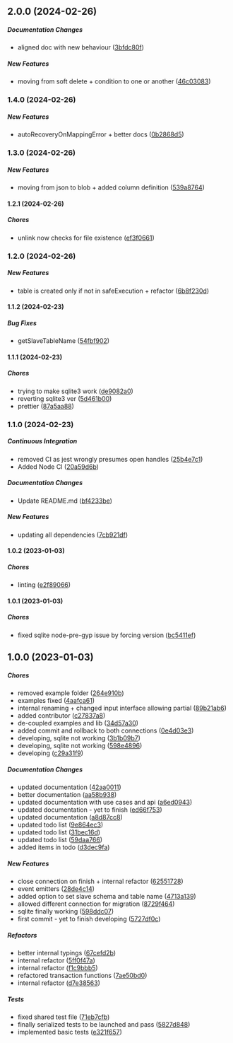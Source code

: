 ## 2.0.0 (2024-02-26)

##### Documentation Changes

*  aligned doc with new behaviour ([3bfdc80f](https://github.com/Cadienvan/soft-delete-migrator/commit/3bfdc80fbff7dc94baa42f44fea879b5820c539c))

##### New Features

*  moving from soft delete + condition to one or another ([46c03083](https://github.com/Cadienvan/soft-delete-migrator/commit/46c03083250eed46b0f8c14cd4d5d04c60a88e79))

### 1.4.0 (2024-02-26)

##### New Features

*  autoRecoveryOnMappingError + better docs ([0b2868d5](https://github.com/Cadienvan/soft-delete-migrator/commit/0b2868d5dfafd88558328c4fe2734b5a7302953d))

### 1.3.0 (2024-02-26)

##### New Features

*  moving from json to blob + added column definition ([539a8764](https://github.com/Cadienvan/soft-delete-migrator/commit/539a8764e46a193b4e94ad7d8e0dabc4db4857cb))

#### 1.2.1 (2024-02-26)

##### Chores

*  unlink now checks for file existence ([ef3f0661](https://github.com/Cadienvan/soft-delete-migrator/commit/ef3f0661a2830eb14dd8e684a3ccf946884c5948))

### 1.2.0 (2024-02-26)

##### New Features

*  table is created only if not in safeExecution + refactor ([6b8f230d](https://github.com/Cadienvan/soft-delete-migrator/commit/6b8f230daae7c9ddb096d74032170d12be04d403))

#### 1.1.2 (2024-02-23)

##### Bug Fixes

*  getSlaveTableName ([54fbf902](https://github.com/Cadienvan/soft-delete-migrator/commit/54fbf90296bbf03a146bb7112b47643638f41a2a))

#### 1.1.1 (2024-02-23)

##### Chores

*  trying to make sqlite3 work ([de9082a0](https://github.com/Cadienvan/soft-delete-migrator/commit/de9082a0e639af9b6375098a5678e496242e5446))
*  reverting sqlite3 ver ([5d461b00](https://github.com/Cadienvan/soft-delete-migrator/commit/5d461b00f8875e59bcc0f5a651ebe31bb0710003))
*  prettier ([87a5aa88](https://github.com/Cadienvan/soft-delete-migrator/commit/87a5aa8831c6c379aba27d05f2f6e324055f7992))

### 1.1.0 (2024-02-23)

##### Continuous Integration

*  removed CI as jest wrongly presumes open handles ([25b4e7c1](https://github.com/Cadienvan/soft-delete-migrator/commit/25b4e7c1852642d57b5651171d681a79b2bdd025))
*  Added Node CI ([20a59d6b](https://github.com/Cadienvan/soft-delete-migrator/commit/20a59d6b30a0a277b5d6cc21b2b3ca4bc6e1f2f8))

##### Documentation Changes

*  Update README.md ([bf4233be](https://github.com/Cadienvan/soft-delete-migrator/commit/bf4233be40031a882f7da0708dccc163ba4b7a46))

##### New Features

*  updating all dependencies ([7cb921df](https://github.com/Cadienvan/soft-delete-migrator/commit/7cb921dfb0017db085f0b2ac4df5cab45f03cd22))

#### 1.0.2 (2023-01-03)

##### Chores

*  linting ([e2f89066](https://github.com/Cadienvan/soft-delete-migrator/commit/e2f8906602e4bfb5554e127b8905913b0c04638b))

#### 1.0.1 (2023-01-03)

##### Chores

*  fixed sqlite node-pre-gyp issue by forcing version ([bc5411ef](https://github.com/Cadienvan/soft-delete-migrator/commit/bc5411efc400b8d38ce420432f2928128ccc335f))

## 1.0.0 (2023-01-03)

##### Chores

*  removed example folder ([264e910b](https://github.com/Cadienvan/soft-delete-migrator/commit/264e910b7143b481a888f490d3b91b038b265cd4))
*  examples fixed ([4aafca61](https://github.com/Cadienvan/soft-delete-migrator/commit/4aafca61c75a88dbb75d8be6d2a457424c153d1a))
*  internal renaming + changed input interface allowing partial ([89b21ab6](https://github.com/Cadienvan/soft-delete-migrator/commit/89b21ab624f305ea5beb5da6982fade8c9823fce))
*  added contributor ([c27837a8](https://github.com/Cadienvan/soft-delete-migrator/commit/c27837a8daf7865fe0cb89388df11fcf8e17103f))
*  de-coupled examples and lib ([34d57a30](https://github.com/Cadienvan/soft-delete-migrator/commit/34d57a30e7ba7f981fdd53694bf9957325063d41))
*  added commit and rollback to both connections ([0e4d03e3](https://github.com/Cadienvan/soft-delete-migrator/commit/0e4d03e34195ed4eee9ba1ae1f98622542b62316))
*  developing, sqlite not working ([3b1b09b7](https://github.com/Cadienvan/soft-delete-migrator/commit/3b1b09b7ddb6d955577cc43b03f459c97355468c))
*  developing, sqlite not working ([598e4896](https://github.com/Cadienvan/soft-delete-migrator/commit/598e4896e7d6044935336c523dd1f443af59de80))
*  developing ([c29a31f9](https://github.com/Cadienvan/soft-delete-migrator/commit/c29a31f9618f3498a4a2e6fcb59d6a46a4b854a3))

##### Documentation Changes

*  updated documentation ([42aa0011](https://github.com/Cadienvan/soft-delete-migrator/commit/42aa001163a23ff8e426561117ba00b02e3066a7))
*  better documentation ([aa58b938](https://github.com/Cadienvan/soft-delete-migrator/commit/aa58b9385689d1fd29716769ad74b729de9c6d5a))
*  updated documentation with use cases and api ([a6ed0943](https://github.com/Cadienvan/soft-delete-migrator/commit/a6ed0943179fcc33f4a2b01d90a2cfe3a6c6f75a))
*  updated documentation - yet to finish ([ed66f753](https://github.com/Cadienvan/soft-delete-migrator/commit/ed66f753e252c9ef704ac11bfd06daa73c488603))
*  updated documentation ([a8d87cc8](https://github.com/Cadienvan/soft-delete-migrator/commit/a8d87cc82cdcf0f372abda06e92d38621d7fb629))
*  updated todo list ([9e864ec3](https://github.com/Cadienvan/soft-delete-migrator/commit/9e864ec35541ca3d34427e7db9aa3c074175678e))
*  updated todo list ([31bec16d](https://github.com/Cadienvan/soft-delete-migrator/commit/31bec16d424afdb306fbf0c4a0b83278e533a8ed))
*  updated todo list ([59daa766](https://github.com/Cadienvan/soft-delete-migrator/commit/59daa76614b257d5049aa9c71ed05b9de46e939a))
*  added items in todo ([d3dec9fa](https://github.com/Cadienvan/soft-delete-migrator/commit/d3dec9fabb9fd54bcb7d2ed468c6157e15e0c346))

##### New Features

*  close connection on finish + internal refactor ([62551728](https://github.com/Cadienvan/soft-delete-migrator/commit/6255172889cc78993f016eb4724a06b1ff0eb8f9))
*  event emitters ([28de4c14](https://github.com/Cadienvan/soft-delete-migrator/commit/28de4c149c2a298ce5aeccb51f5513ea42de604f))
*  added option to set slave schema and table name ([4713a139](https://github.com/Cadienvan/soft-delete-migrator/commit/4713a139957e05dfab95fd9868602bf883eb6469))
*  allowed different connection for migration ([8729f464](https://github.com/Cadienvan/soft-delete-migrator/commit/8729f4643aaedd297c81a65d36d6d3539e97220a))
*  sqlite finally working ([598ddc07](https://github.com/Cadienvan/soft-delete-migrator/commit/598ddc07919bea658703d4d9008d23dee39b1ccd))
*  first commit - yet to finish developing ([5727df0c](https://github.com/Cadienvan/soft-delete-migrator/commit/5727df0c910a18beeefea3e66046210a4029770f))

##### Refactors

*  better internal typings ([67cefd2b](https://github.com/Cadienvan/soft-delete-migrator/commit/67cefd2b6b69f7585f1b8107c7719e216bcedc78))
*  internal refactor ([5ff0f47a](https://github.com/Cadienvan/soft-delete-migrator/commit/5ff0f47ad3bae814def826f2c699a30d7055bf60))
*  internal refactor ([f1c9bbb5](https://github.com/Cadienvan/soft-delete-migrator/commit/f1c9bbb5d831487216699081ab9863903a80254c))
*  refactored transaction functions ([7ae50bd0](https://github.com/Cadienvan/soft-delete-migrator/commit/7ae50bd0fcfff7d9aecb4cc400f4ddab799fc833))
*  internal refactor ([d7e38563](https://github.com/Cadienvan/soft-delete-migrator/commit/d7e385637fdbcc163159aaba9e044557e95bd996))

##### Tests

*  fixed shared test file ([71eb7cfb](https://github.com/Cadienvan/soft-delete-migrator/commit/71eb7cfb491f50b26c777105438da0bb3dc387b0))
*  finally serialized tests to be launched and pass ([5827d848](https://github.com/Cadienvan/soft-delete-migrator/commit/5827d8485fb8d6747fd67a5545fa05a1254f67cc))
*  implemented basic tests ([e321f657](https://github.com/Cadienvan/soft-delete-migrator/commit/e321f6572001222b638d28f6f0edd4ac61b881bf))

